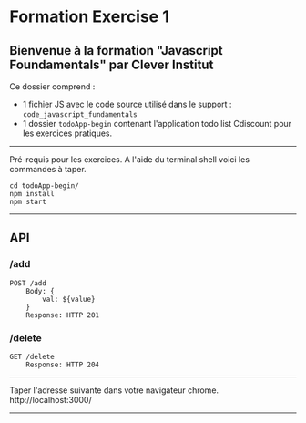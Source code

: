 # Formation Exercise 1

## Bienvenue à la formation "Javascript Foundamentals" par Clever Institut

Ce dossier comprend :

* 1 fichier JS avec le code source utilisé dans le support : `code_javascript_fundamentals`
* 1 dossier `todoApp-begin` contenant l'application todo list Cdiscount pour les exercices pratiques.

---

Pré-requis pour les exercices.
A l'aide du terminal shell voici les commandes à taper.

```
cd todoApp-begin/
npm install
npm start
```

---

## API

### /add

```
POST /add
    Body: {
        val: ${value}
    }
    Response: HTTP 201
```

### /delete

```
GET /delete
    Response: HTTP 204
```

---

Taper l'adresse suivante dans votre navigateur chrome.
http://localhost:3000/

---
